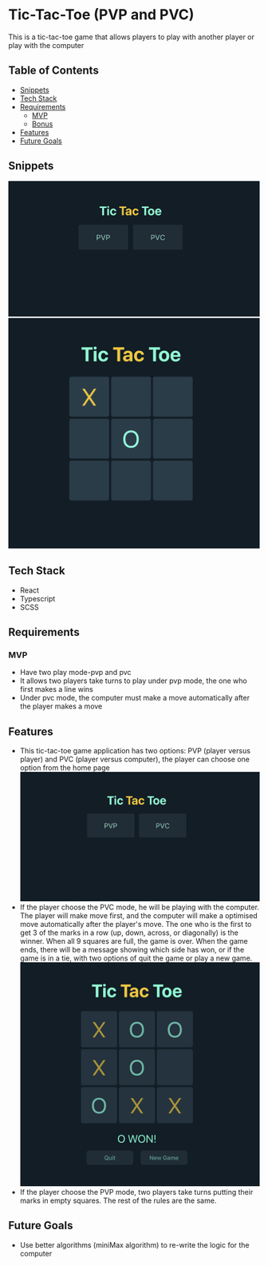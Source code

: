 # Tic-Tac-Toe (PVP and PVC)

This is a tic-tac-toe game that allows players to play with another player or play with the computer

## Table of Contents

- [Snippets](#snippets)
- [Tech Stack](#tech-stack)
- [Requirements](#requirements)
    - [MVP](#mvp)
    - [Bonus](#bonus)
- [Features](#features)
- [Future Goals](#future-goals)

## Snippets
 
![overview](./src/assets/game1.png)
![overview](./src/assets/game2.png)

## Tech Stack

- React
- Typescript
- SCSS

## Requirements
### MVP
-   Have two play mode-pvp and pvc
-   It allows two players take turns to play under pvp mode, the one who first makes a line wins
-   Under pvc mode, the computer must make a move automatically after the player makes a move

## Features

- This tic-tac-toe game application has two options: PVP (player versus player) and PVC (player versus computer), the player can choose one option from the home page
![home](./src/assets/game1.png)
- If the player choose the PVC mode, he will be playing with the computer. The player will make move first, and the computer will make a optimised move automatically after the player's move. The one who is the first to get 3 of the marks in a row (up, down, across, or diagonally) is the winner. When all 9 squares are full, the game is over. When the game ends, there will be a message showing which side has won, or if the game is in a tie, with two options of quit the game or play a new game.   
![game end](./src/assets/won.png)
- If the player choose the PVP mode, two players take turns putting their marks in empty squares. The rest of the rules are the same.

## Future Goals
- Use better algorithms (miniMax algorithm) to re-write the logic for the computer


